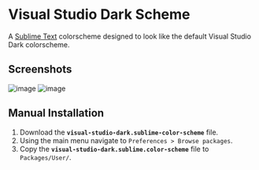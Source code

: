 # Visual Studio Dark Scheme
A [Sublime Text](https://www.sublimetext.com) colorscheme designed to look like the default Visual Studio Dark colorscheme.
##  Screenshots
![image](https://github.com/aliawan01/Visual-Studio-Dark-Scheme/assets/76787336/155e8833-791a-4211-b8fd-28a0cb42dc89)
![image](https://github.com/aliawan01/Visual-Studio-Dark-Scheme/assets/76787336/22b43f1b-d4e9-495a-baa9-83ca38d32b38)
## Manual Installation
1. Download the **`visual-studio-dark.sublime-color-scheme`** file.
2. Using the main menu navigate to `Preferences > Browse packages`.
3. Copy the **`visual-studio-dark.sublime.color-scheme`** file to `Packages/User/`.
